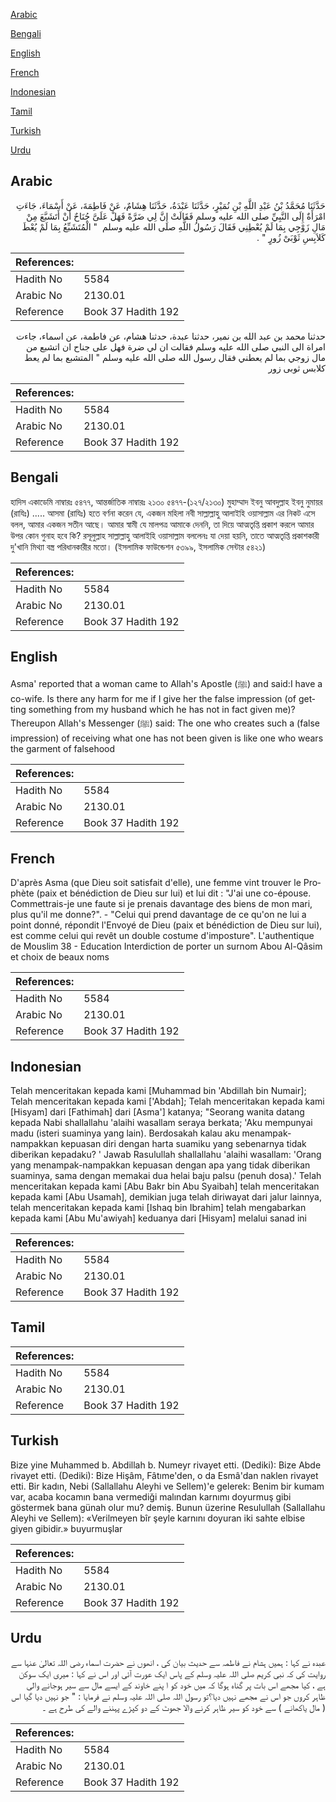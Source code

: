 [Arabic](#arabic)

[Bengali](#bengali)

[English](#english)

[French](#french)

[Indonesian](#indonesian)

[Tamil](#tamil)

[Turkish](#turkish)

[Urdu](#urdu)

## Arabic


<div dir="rtl" lang="ar" style={{fontSize:'larger',backgroundColor:'#f8f9fa',padding:20}}>
حَدَّثَنَا مُحَمَّدُ بْنُ عَبْدِ اللَّهِ بْنِ نُمَيْرٍ، حَدَّثَنَا عَبْدَةُ، حَدَّثَنَا هِشَامٌ، عَنْ فَاطِمَةَ، عَنْ أَسْمَاءَ، جَاءَتِ امْرَأَةٌ إِلَى النَّبِيِّ صلى الله عليه وسلم فَقَالَتْ إِنَّ لِي ضَرَّةً فَهَلْ عَلَىَّ جُنَاحٌ أَنْ أَتَشَبَّعَ مِنْ مَالِ زَوْجِي بِمَا لَمْ يُعْطِنِي فَقَالَ رَسُولُ اللَّهِ صلى الله عليه وسلم ‏ "‏ الْمُتَشَبِّعُ بِمَا لَمْ يُعْطَ كَلاَبِسِ ثَوْبَىْ زُورٍ ‏"‏ ‏.‏
</div>
<div style={{backgroundColor:'#f8f9fa',padding:20, marginBottom: 10}}><table> <thead> <tr> <th>References:</th> <th></th> </tr> </thead> <tbody><tr><td>Hadith No</td><td>5584</td></tr><tr><td>Arabic No</td><td>2130.01</td></tr><tr><td>Reference</td><td>Book 37 Hadith 192</td></tr></tbody></table></div>


<div dir="rtl" lang="ar" style={{fontSize:'larger',backgroundColor:'#f8f9fa',padding:20}}>
حدثنا محمد بن عبد الله بن نمير، حدثنا عبدة، حدثنا هشام، عن فاطمة، عن اسماء، جاءت امراة الى النبي صلى الله عليه وسلم فقالت ان لي ضرة فهل على جناح ان اتشبع من مال زوجي بما لم يعطني فقال رسول الله صلى الله عليه وسلم " المتشبع بما لم يعط كلابس ثوبى زور
</div>
<div style={{backgroundColor:'#f8f9fa',padding:20, marginBottom: 10}}><table> <thead> <tr> <th>References:</th> <th></th> </tr> </thead> <tbody><tr><td>Hadith No</td><td>5584</td></tr><tr><td>Arabic No</td><td>2130.01</td></tr><tr><td>Reference</td><td>Book 37 Hadith 192</td></tr></tbody></table></div>

## Bengali


<div dir="ltr" lang="bn" style={{fontSize:'larger',backgroundColor:'#f8f9fa',padding:20}}>
হাদিস একাডেমি নাম্বারঃ ৫৪৭৭, আন্তর্জাতিক নাম্বারঃ ২১৩০ ৫৪৭৭-(১২৭/২১৩০) মুহাম্মাদ ইবনু আবদুল্লাহ ইবনু নুমায়র (রাযিঃ) ..... আসমা (রাযিঃ) হতে বর্ণনা করেন যে, একজন মহিলা নবী সাল্লাল্লাহু আলাইহি ওয়াসাল্লাম এর নিকট এসে বলল, আমার একজন সতীন আছে। আমার স্বামী যে মালপত্র আমাকে দেননি, তা দিয়ে আত্মতৃপ্তি প্রকাশ করলে আমার উপর কোন গুনাহ হবে কি? রসূলুল্লাহ সাল্লাল্লাহু আলাইহি ওয়াসাল্লাম বললেনঃ যা দেয়া হয়নি, তাতে আত্মতৃপ্তি প্রকাশকারী দু'খানি মিথ্যা বস্ত্র পরিধানকারীর মতো। (ইসলামিক ফাউন্ডেশন ৫৩৯৯, ইসলামিক সেন্টার ৫৪২১)
</div>
<div style={{backgroundColor:'#f8f9fa',padding:20, marginBottom: 10}}><table> <thead> <tr> <th>References:</th> <th></th> </tr> </thead> <tbody><tr><td>Hadith No</td><td>5584</td></tr><tr><td>Arabic No</td><td>2130.01</td></tr><tr><td>Reference</td><td>Book 37 Hadith 192</td></tr></tbody></table></div>

## English


<div dir="ltr" lang="en" style={{fontSize:'larger',backgroundColor:'#f8f9fa',padding:20}}>
Asma' reported that a woman came to Allah's Apostle (ﷺ) and said:I have a co-wife. Is there any harm for me if I give her the false impression (of getting something from my husband which he has not in fact given me)? Thereupon Allah's Messenger (ﷺ) said: The one who creates such a (false impression) of receiving what one has not been given is like one who wears the garment of falsehood
</div>
<div style={{backgroundColor:'#f8f9fa',padding:20, marginBottom: 10}}><table> <thead> <tr> <th>References:</th> <th></th> </tr> </thead> <tbody><tr><td>Hadith No</td><td>5584</td></tr><tr><td>Arabic No</td><td>2130.01</td></tr><tr><td>Reference</td><td>Book 37 Hadith 192</td></tr></tbody></table></div>

## French


<div dir="ltr" lang="fr" style={{fontSize:'larger',backgroundColor:'#f8f9fa',padding:20}}>
D'après Asma (que Dieu soit satisfait d'elle), une femme vint trouver le Prophète (paix et bénédiction de Dieu sur lui) et lui dit : "J'ai une co-épouse. Commettrais-je une faute si je prenais davantage des biens de mon mari, plus qu'il me donne?". - "Celui qui prend davantage de ce qu'on ne lui a point donné, répondit l'Envoyé de Dieu (paix et bénédiction de Dieu sur lui), est comme celui qui revêt un double costume d'imposture". L'authentique de Mouslim 38 - Education Interdiction de porter un surnom Abou Al-Qâsim et choix de beaux noms
</div>
<div style={{backgroundColor:'#f8f9fa',padding:20, marginBottom: 10}}><table> <thead> <tr> <th>References:</th> <th></th> </tr> </thead> <tbody><tr><td>Hadith No</td><td>5584</td></tr><tr><td>Arabic No</td><td>2130.01</td></tr><tr><td>Reference</td><td>Book 37 Hadith 192</td></tr></tbody></table></div>

## Indonesian


<div dir="ltr" lang="id" style={{fontSize:'larger',backgroundColor:'#f8f9fa',padding:20}}>
Telah menceritakan kepada kami [Muhammad bin 'Abdillah bin Numair]; Telah menceritakan kepada kami ['Abdah]; Telah menceritakan kepada kami [Hisyam] dari [Fathimah] dari [Asma'] katanya; "Seorang wanita datang kepada Nabi shallallahu 'alaihi wasallam seraya berkata; 'Aku mempunyai madu (isteri suaminya yang lain). Berdosakah kalau aku menampak-nampakkan kepuasan diri dengan harta suamiku yang sebenarnya tidak diberikan kepadaku? ' Jawab Rasulullah shallallahu 'alaihi wasallam: 'Orang yang menampak-nampakkan kepuasan dengan apa yang tidak diberikan suaminya, sama dengan memakai dua helai baju palsu (penuh dosa).' Telah menceritakan kepada kami [Abu Bakr bin Abu Syaibah] telah menceritakan kepada kami [Abu Usamah], demikian juga telah diriwayat dari jalur lainnya, telah menceritakan kepada kami [Ishaq bin Ibrahim] telah mengabarkan kepada kami [Abu Mu'awiyah] keduanya dari [Hisyam] melalui sanad ini
</div>
<div style={{backgroundColor:'#f8f9fa',padding:20, marginBottom: 10}}><table> <thead> <tr> <th>References:</th> <th></th> </tr> </thead> <tbody><tr><td>Hadith No</td><td>5584</td></tr><tr><td>Arabic No</td><td>2130.01</td></tr><tr><td>Reference</td><td>Book 37 Hadith 192</td></tr></tbody></table></div>

## Tamil


<div dir="ltr" lang="ta" style={{fontSize:'larger',backgroundColor:'#f8f9fa',padding:20}}>

</div>
<div style={{backgroundColor:'#f8f9fa',padding:20, marginBottom: 10}}><table> <thead> <tr> <th>References:</th> <th></th> </tr> </thead> <tbody><tr><td>Hadith No</td><td>5584</td></tr><tr><td>Arabic No</td><td>2130.01</td></tr><tr><td>Reference</td><td>Book 37 Hadith 192</td></tr></tbody></table></div>

## Turkish


<div dir="ltr" lang="tr" style={{fontSize:'larger',backgroundColor:'#f8f9fa',padding:20}}>
Bize yine Muhammed b. Abdillah b. Numeyr rivayet etti. (Dediki): Bize Abde rivayet etti. (Dediki): Bize Hişâm, Fâtıme'den, o da Esmâ'dan naklen rivayet etti. Bir kadın, Nebi (Sallallahu Aleyhi ve Sellem)'e gelerek: Benim bir kumam var, acaba kocamın bana vermediği malından karnımı doyurmuş gibi göstermek bana günah olur mu? demiş. Bunun üzerine Resulullah (Sallallahu Aleyhi ve Sellem): «Verilmeyen bîr şeyle karnını doyuran iki sahte elbise giyen gibidir.» buyurmuşlar
</div>
<div style={{backgroundColor:'#f8f9fa',padding:20, marginBottom: 10}}><table> <thead> <tr> <th>References:</th> <th></th> </tr> </thead> <tbody><tr><td>Hadith No</td><td>5584</td></tr><tr><td>Arabic No</td><td>2130.01</td></tr><tr><td>Reference</td><td>Book 37 Hadith 192</td></tr></tbody></table></div>

## Urdu


<div dir="rtl" lang="ur" style={{fontSize:'larger',backgroundColor:'#f8f9fa',padding:20}}>
عبدہ نے کہا : ہمیں ہشام نے فاطمہ سے حدیث بیان کی ، انھوں نے حضرت اسماء رضی اللہ تعالیٰ عنہا سے روایت کی کہ نبی کریم صلی اللہ علیہ وسلم کے پاس ایک عورت آئی اور اس نے کہا : میری ایک سوکن ہے ، کیا مجھے اس بات پر گناہ ہوگا کہ میں خود کو ا پنے خاوند کے ایسے مال سے سیر ہوجانے والی ظاہر کروں جو اس نے مجھے نہیں دیا؟تو رسول اللہ صلی اللہ علیہ وسلم نے فرمایا : " جو نہیں دیا گیا اس ( مال یاکھانے ) سے خود کو سیر ظاہر کرنے والا جھوٹ کے دو کپڑے پہننے والے کی طرح ہے ۔
</div>
<div style={{backgroundColor:'#f8f9fa',padding:20, marginBottom: 10}}><table> <thead> <tr> <th>References:</th> <th></th> </tr> </thead> <tbody><tr><td>Hadith No</td><td>5584</td></tr><tr><td>Arabic No</td><td>2130.01</td></tr><tr><td>Reference</td><td>Book 37 Hadith 192</td></tr></tbody></table></div>